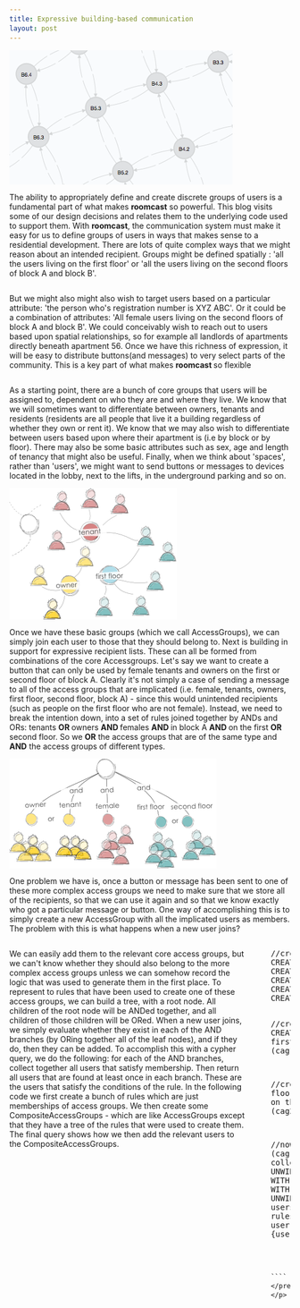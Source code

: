 ```yaml
---
title: Expressive building-based communication
layout: post
---
```


<div class="row">

  <div class="large-4 columns">
    <img src="/assets/img/buildinggraph.png"/>
  </div>
  
  <div class="large-6 columns">
    <p> The ability to appropriately define and create discrete groups of users is a fundamental part of what makes <strong>roomcast</strong> so powerful. This blog visits some of our design decisions and relates them to the underlying code used to support them.  With <strong>roomcast</strong>, the communication system must make it easy for us to define groups of users in ways that makes sense to a residential development.  There are lots of quite complex ways that we might reason about an intended recipient.  Groups might be defined spatially : 'all the users living on the first floor' or 'all the users living on the second floors of block A and block B'.</p> 
  </div>
</div>
 
<div class="row">

  <div class="large-10 columns">
  <p>
 But we might also might also wish to target users based on a particular attribute: 'the person who's registration number is XYZ ABC'.  Or it could be a combination of attributes: 'All female users living on the second floors of block A and block B'.  We could conceivably wish to reach out to users based upon spatial relationships, so for example all landlords of apartments directly beneath apartment 56.   Once we have this richness of expression, it will be easy to distribute buttons(and messages) to very select parts of the community.  This is a key part of what makes <strong> roomcast </strong> so flexible </p>
 </div>
</div>

<div class="row">
  <div class="large-6 columns">
	<p>
		As a starting point, there are a bunch of core groups that users will be assigned to, dependent on who they are and where they live.  We know that we will sometimes want to differentiate between owners, tenants and residents (residents are all people that live it a building regardless of whether they own or rent it).  We know that we may also wish to differentiate between users based upon where their apartment is (i.e by block or by floor).   There may also be some basic attributes such as sex, age and length of tenancy that might also be useful.  Finally, when we think about 'spaces', rather than 'users', we might want to send buttons or messages to devices located in the lobby, next to the lifts, in the underground parking and so on. 
	</p>
  </div>

  <div class="large-4 columns">
	 <img src="/assets/img/accessgroups.png"/>
  </div>
</div>	

<div class="row">
	<div class="large-10 columns">
		 <p>  Once we have these basic groups (which we call AccessGroups), we can simply join each user to those that they should belong to.  Next is building in support for expressive recipient lists.  These can all be formed from combinations of the core Accessgroups.  Let's say we want to create a button that can only be used by female tenants and owners on the first or second floor of block A.  Clearly  it's not simply a case of sending a message to all of the access groups that are implicated (i.e. female, tenants, owners, first floor, second floor, block A) - since this would unintended recipients (such as people on the first floor who are not female). Instead, we need to break the intention down, into a set of rules joined together by ANDs and ORs: tenants <strong> OR </strong> owners <strong> AND </strong> females <strong> AND </strong> in block A <strong> AND </strong> on the first <strong> OR </strong> second floor. So we <strong>OR</strong> the access groups that are of the same type and <strong>AND</strong> the access groups of different types. </p>
	</div>
</div>

<div class="row">
	<div class="large-4 columns">
		 <img src="/assets/img/rules.png"/>
	</div>
	<div class="large-6 columns">
		 <p> One problem we have is, once a button or message has been sent to one of these more complex access groups we need to make sure that we store all of the recipients, so that we can use it again and so that we know exactly who got a particular message or button.  One way of accomplishing this is to simply create a new AccessGroup with all the implicated users as members.  The problem with this is what happens when a new user joins?   </p> 
	</div>
</div>   

<div class="row">
	<div class="large-10 columns">
 		<p> We can easily add them to the relevant core access groups, but we can't know whether they should also belong to the more complex access groups unless we can somehow record the logic that was used to generate them in the first place.  To represent to rules that have been used to create one of these access groups, we can build a tree, with a root node.  All children of the root node will be ANDed together, and all children of those children will be ORed.  When a new user joins, we simply evaluate whether they exist in each of the AND branches (by ORing together all of the leaf nodes), and if they do, then they can be added.  To accomplish this with a cypher query, we do the following: for each of the AND branches, collect together all users that satisfy membership. Then return all users that are found at least once in each branch.  These are the users that satisfy the conditions of the rule.   In the following code we first create a bunch of rules which are just memberships of access groups.  We then create some CompositeAccessGroups - which are like AccessGroups except that they have a tree of the rules that were used to create them.  The final query shows how we then add the relevant users to the CompositeAccessGroups.
		 </p>
		 <p>
		 <pre>
//create sets of rule (combinations of access groups)
CREATE  (owners)<-[:IN]-(t1:Rule {name:'ownersandtenants_rule'})-[:IN]->(tenants)
CREATE  (firstfloor)<-[:IN]-(t2:Rule {name:'firstfloor_rule'})
CREATE  (male)<-[:IN]-(t3:Rule {name:'male_rule'})
CREATE  (female)<-[:IN]-(t4:Rule {name:'female_rule'})
CREATE  (fourthfloor)<-[:IN]-(t5:Rule {name:'fourthfloor_rule'})

//create an access group: male tenants and owners on the first floor
CREATE  (cag1:CompositeAccessGroup {name:"male tenants and owners on first floor"})
CREATE (cag1)-[:HAS_RULE]->(t1)
CREATE (cag1)-[:HAS_RULE]->(t2)
CREATE (cag1)-[:HAS_RULE]->(t3)

//create an access group: female tenants and owners on the fourth floor
CREATE  (cag2:CompositeAccessGroup {name:"female tenants and owners on the fourth floor"})
CREATE (cag2)-[:HAS_RULE]->(t1)
CREATE (cag2)-[:HAS_RULE]->(t4)
CREATE (cag2)-[:HAS_RULE]->(t5);

//now attach all relevant users to the compound access group.
MATCH (cag:CompositeAccessGroup)-[:HAS_RULE]->(r1:Rule)
WITH cag, collect(r1) as rules
WITH cag, rules, length(rules) as rulestosatisfy
UNWIND rules as rule
MATCH rule-[:IN]->ag<-[:BELONGS_TO]-(u:User)
WITH cag, rule, rulestosatisfy, collect(DISTINCT(u.userId)) as users
WITH cag, rulestosatisfy, collect({rule:rule, users:users}) as rules
UNWIND rules as users
WITH cag, rulestosatisfy, EXTRACT (user in users.users | user) AS extracted
UNWIND extracted as user
WITH cag, rulestosatisfy, user, length(FILTER(auser in collect(user)  WHERE auser = user)) as counted
WHERE counted = rulestosatisfy
MATCH (u:User {userId:user})
CREATE UNIQUE (u)-[:BELONGS_TO]->(cag);
		 
		 ````
	</pre> 
	</p>
  </div>
</div>